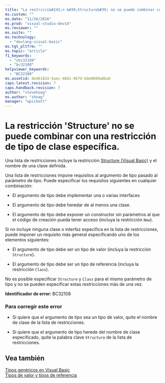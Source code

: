 ```yaml
---
title: "La restricci&#243;n &#39;Structure&#39; no se puede combinar con una restricci&#243;n de tipo de clase espec&#237;fica. | Microsoft Docs"
ms.custom: ""
ms.date: "11/16/2016"
ms.prod: "visual-studio-dev14"
ms.reviewer: ""
ms.suite: ""
ms.technology: 
  - "devlang-visual-basic"
ms.tgt_pltfrm: ""
ms.topic: "article"
f1_keywords: 
  - "vbc32108"
  - "bc32108"
helpviewer_keywords: 
  - "BC32108"
ms.assetid: de461824-5aec-48d1-967d-b0e0609a8ba6
caps.latest.revision: 7
caps.handback.revision: 7
author: "stevehoag"
ms.author: "shoag"
manager: "wpickett"
---
```

# La restricci&#243;n &#39;Structure&#39; no se puede combinar con una restricci&#243;n de tipo de clase espec&#237;fica.
Una lista de restricciones incluye la restricción [Structure \(Visual Basic\)](http://msdn.microsoft.com/es-es/263ce115-ac36-4c05-8cb7-0e0eead5c6d0) y el nombre de una clase definida.  
  
 Una lista de restricciones impone requisitos al argumento de tipo pasado al parámetro de tipo. Puede especificar los requisitos siguientes en cualquier combinación:  
  
-   El argumento de tipo debe implementar una o varias interfaces  
  
-   El argumento de tipo debe heredar de al menos una clase.  
  
-   El argumento de tipo debe exponer un constructor sin parámetros al que el código de creación pueda tener acceso \(incluya la restricción `New`\).  
  
 Si no incluye ninguna clase o interfaz específica en la lista de restricciones, puede imponer un requisito más general especificando uno de los elementos siguientes:  
  
-   El argumento de tipo debe ser un tipo de valor \(incluya la restricción `Structure`\).  
  
-   El argumento de tipo debe ser un tipo de referencia \(incluya la restricción `Class`\).  
  
 No es posible especificar `Structure` y `Class` para el mismo parámetro de tipo y no se pueden especificar estas restricciones más de una vez.  
  
 **Identificador de error:** BC32108  
  
### Para corregir este error  
  
-   Si quiere que el argumento de tipo sea un tipo de valor, quite el nombre de clase de la lista de restricciones.  
  
-   Si quiere que el argumento de tipo herede del nombre de clase especificado, quite la palabra clave `Structure` de la lista de restricciones.  
  
## Vea también  
 [Tipos genéricos en Visual Basic](../Topic/Generic%20Types%20in%20Visual%20Basic%20\(Visual%20Basic\).md)   
 [Tipos de valor y tipos de referencia](../Topic/Value%20Types%20and%20Reference%20Types.md)